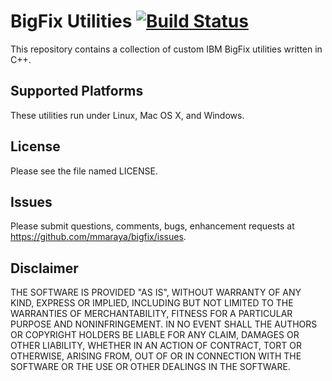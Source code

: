 BigFix Utilities [![Build Status](https://travis-ci.org/mmaraya/bigfix.png?branch=master)](https://travis-ci.org/mmaraya/bigfix)
================

This repository contains a collection of custom IBM BigFix utilities written in C++.

Supported Platforms
-------------------

These utilities run under Linux, Mac OS X, and Windows. 

License
-------

Please see the file named LICENSE. 

Issues
------

Please submit questions, comments, bugs, enhancement requests at https://github.com/mmaraya/bigfix/issues.

Disclaimer
----------

THE SOFTWARE IS PROVIDED "AS IS", WITHOUT WARRANTY OF ANY KIND, EXPRESS OR IMPLIED, INCLUDING BUT NOT LIMITED TO THE WARRANTIES OF MERCHANTABILITY, FITNESS FOR A PARTICULAR PURPOSE AND NONINFRINGEMENT. IN NO EVENT SHALL THE AUTHORS OR COPYRIGHT HOLDERS BE LIABLE FOR ANY CLAIM, DAMAGES OR OTHER LIABILITY, WHETHER IN AN ACTION OF CONTRACT, TORT OR OTHERWISE, ARISING FROM, OUT OF OR IN CONNECTION WITH THE SOFTWARE OR THE USE OR OTHER DEALINGS IN THE SOFTWARE.
